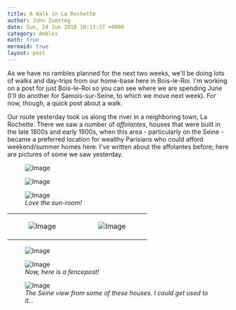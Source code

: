 ```yaml
---
title: A Walk in La Rochette
author: John Zumsteg
date: Sun, 24 Jun 2018 10:13:37 +0000
category: Ambles
math: true
mermaid: true
layout: post
---
```

As we have no rambles planned for the next two weeks, we'll be doing lots of walks and day-trips from our home-base here in Bois-le-Roi. I'm working on a post for just Bois-le-Roi so you can see where we are spending June (I'll do another for Samois-sur-Seine, to which we move next week). For now, though, a quick post about a walk.

Our route yesterday took us along the river in a neighboring town, La Rochette. There we saw a number of *affolantes*, houses that were built in the late 1800s and early 1900s, when this area - particularly on the Seine - became a preferred location for wealthy Parisians who could afford weekend/summer homes here. I've written about the affolantes before<a href="http://zumsteg.us/?p=3208">;</a> here are pictures of some we saw yesterday.

<figure class = "landscape">
	<img src="{{"/assets/images/2018/06/DSC00546.jpg" | prepend: site.baseurl  }}" alt="Image" />
	<figcaption></figcaption>
</figure>

<figure class = "landscape">
	<img src="{{"/assets/images/2018/06/DSC00547.jpg" | prepend: site.baseurl  }}" alt="Image" />
	<figcaption></figcaption>
</figure>

<figure class = "landscape">
	<img src="{{"/assets/images/2018/06/DSC00549.jpg" | prepend: site.baseurl  }}" alt="Image" />
	<figcaption><em>Love the sun-room!</em></figcaption>
</figure>

<table>
	<tbody>
		<tr>
			<td style = "width: 50%">
				<figure class = "portrait">
					<img src="{{"/assets/images/2018/06/DSC00545.jpg" | prepend: site.baseurl  }}" alt="Image" />
					<figcaption></figcaption>
				</figure>
			</td>
			<td style = "width: 50%">
				<figure class = "portrait">
					<img src="{{"/assets/images/2018/06/DSC00543.jpg" | prepend: site.baseurl  }}" alt="Image" />
					<figcaption></figcaption>
				</figure>
			</td>
		</tr>
	</tbody>
</table>

<figure class = "landscape">
	<img src="{{"/assets/images/2018/06/DSC00548.jpg" | prepend: site.baseurl  }}" alt="Image" />
	<figcaption></figcaption>
</figure>

<figure class = "portrait">
	<img src="{{"/assets/images/2018/06/DSC00542.jpg" | prepend: site.baseurl  }}" alt="Image" />
	<figcaption><em>Now, here is a fencepost!</em></figcaption>
</figure>

<figure class = "landscape">
	<img src="{{"/assets/images/2018/06/DSC00551.jpg" | prepend: site.baseurl  }}" alt="Image" />
	<figcaption><em>The Seine view from some of these houses. I could get used to it...</em></figcaption>
</figure>

